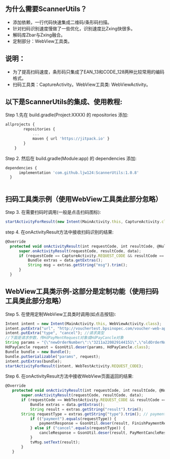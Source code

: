 ## 为什么需要ScannerUtils？
* 添加依赖，一行代码快速集成二维码/条形码扫描。
* 针对扫码识别速度慢做了一些优化，识别速度比Zxing快很多。
* 解码库Zbar与Zxing融合。
* 定制部分：WebView工具类。

## 说明：
* 为了提高扫码速度，条形码只集成了EAN_13和CODE_128两种比较常用的编码格式。
* 扫码工具类：CaptureActivity。WebView工具类: WebViewActivity。

##   以下是ScannerUtils的集成、使用教程:
Step 1.先在 build.gradle(Project:XXXX) 的 repositories 添加:
```javascript
allprojects {
		repositories {
			...
			maven { url 'https://jitpack.io' }
		}
	}
  ```
  
  Step 2. 然后在 build.gradle(Module:app) 的 dependencies 添加:
  ```javascript
  dependencies {
  		implementation 'com.github.ljw124:ScannerUtils:1.0.8'
	}
	
```
## 扫码工具类示例（使用WebView工具类此部分忽略）  
  Step 3. 在需要扫码时调用(一般是点击扫码图标):
  ```javascript
  startActivityForResult(new Intent(MainActivity.this, CaptureActivity.class), CaptureActivity.REQUEST_CODE);
  ```
  
  step 4. 在onActivityResult方法中接收扫码识别的结果:
  ```javascript
  @Override
    protected void onActivityResult(int requestCode, int resultCode, @Nullable Intent data) {
        super.onActivityResult(requestCode, resultCode, data);
        if (requestCode == CaptureActivity.REQUEST_CODE && resultCode == CaptureActivity.RESULT_CODE && null != data) {
            Bundle extras = data.getExtras();
            String msg = extras.getString("msg").trim();
        }
    }
   ```
   
 ## WebView工具类示例-这部分是定制功能（使用扫码工具类此部分忽略）  
 Step 5. 在使用定制WebView工具类时调用(如点击按钮):
 ```javascript
Intent intent = new Intent(MainActivity.this, WebViewActivity.class);
intent.putExtra("url", "http://vouchertest.bpsinopec.com/voucher-web-app-test/test.html");
intent.putExtra("type", "cancel"); //请求类型
//下面是请求参数，传HdPayMentRequest对象或HdPayCancle对象
String params = "{\"newOrderNumber\":\"3211a220829144151\",\"oldOrderNumber\":\"3211a220829144059\"}";
HdPayCancle request = GsonUtil.deser(params, HdPayCancle.class);
Bundle bundle = new Bundle();
bundle.putSerializable("params", request);
intent.putExtras(bundle);
startActivityForResult(intent, WebTestActivity.REQUEST_CODE);
```

 Step 6. 在onActivityResult方法中接收WebView页面返回的结果:
 ```javascript
 @Override
    protected void onActivityResult(int requestCode, int resultCode, @Nullable Intent data) {
        super.onActivityResult(requestCode, resultCode, data);
        if (requestCode == WebTestActivity.REQUEST_CODE && resultCode == WebTestActivity.RESULT_CODE && null != data) {
            Bundle extras = data.getExtras();
            String result = extras.getString("result").trim();
	    String requestType = extras.getString("type").trim(); // payment-支付，cancel-冲销
            if (("payment").equals(requestType)) {
                paymentResponse = GsonUtil.deser(result, FinishPaymentResponse.class);
            } else if ("cancel".equals(requestType)) {
                cancleResponse = GsonUtil.deser(result, PayMentCancleResponse.class);
            }
            tvMsg.setText(result);
        }
    }
 ```
 
 
